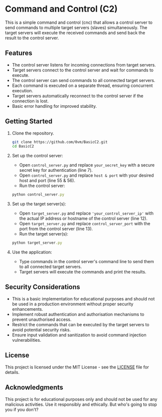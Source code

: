 # Command and Control (C2)

This is a simple command and control (cnc) that allows a control server to send commands to multiple target servers (slaves) simultaneously. The target servers will execute the received commands and send back the result to the control server.

## Features

- The control server listens for incoming connections from target servers.
- Target servers connect to the control server and wait for commands to execute.
- The control server can send commands to all connected target servers.
- Each command is executed on a separate thread, ensuring concurrent execution.
- Target servers automatically reconnect to the control server if the connection is lost.
- Basic error handling for improved stability.

## Getting Started

1. Clone the repository.
   ```bash
   git clone https://github.com/0vm/BasicC2.git
   cd BasicC2
   ```

2. Set up the control server:
   - Open `control_server.py` and replace `your_secret_key` with a secure secret key for authentication (line 7).
   - Open `control_server.py` and replace `host & port` with your desired host and port (line 55 & 56).
   - Run the control server:
   ```ruby
   python control_server.py
   ```

3. Set up the target server(s):
   - Open `target_server.py` and replace `'your_control_server_ip'` with the actual IP address or hostname of the control server (line 12).
   - Open `target_server.py` and replace `control_server_port` with the port from the control server (line 13).
   - Run the target server(s):
   ```ruby
   python target_server.py
   ```

4. Use the application:
   - Type commands in the control server's command line to send them to all connected target servers.
   - Target servers will execute the commands and print the results.

## Security Considerations

- This is a basic implementation for educational purposes and should not be used in a production environment without proper security enhancements.
- Implement robust authentication and authorisation mechanisms to prevent unauthorised access.
- Restrict the commands that can be executed by the target servers to avoid potential security risks.
- Ensure input validation and sanitization to avoid command injection vulnerabilities.

## License

This project is licensed under the MIT License - see the [LICENSE](LICENSE) file for details.

## Acknowledgments

This project is for educational purposes only and should not be used for any malicious activities. Use it responsibly and ethically. But who's going to stop you if you don't?
